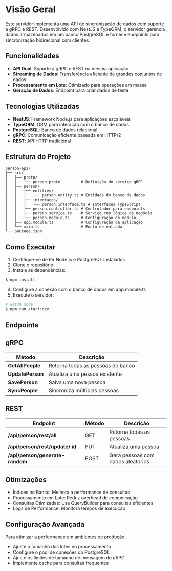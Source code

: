 # Visão Geral
Este servidor implementa uma API de sincronização de dados com suporte a gRPC e REST. Desenvolvido com NestJS e TypeORM, o servidor gerencia dados armazenados em um banco PostgreSQL e fornece endpoints para sincronização bidirecional com clientes.

## Funcionalidades
- **API Dual**: Suporte a gRPC e REST na mesma aplicação
- **Streaming de Dados**: Transferência eficiente de grandes conjuntos de dados
- **Processamento em Lote**: Otimizado para operações em massa
- **Geração de Dados**: Endpoint para criar dados de teste

## Tecnologias Utilizadas
- **NestJS**: Framework Node.js para aplicações escaláveis
- **TypeORM**: ORM para interação com o banco de dados
- **PostgreSQL**: Banco de dados relacional
- **gRPC**: Comunicação eficiente baseada em HTTP/2
- **REST**: API HTTP tradicional

## Estrutura do Projeto
```
person-api/
├── src/
│   ├── proto/
│   │   └── person.proto         # Definição do serviço gRPC
│   ├── person/
│   │   ├── entities/
│   │   │   └── person.entity.ts # Entidade do banco de dados
│   │   ├── interfaces/
│   │   │   └── person.interface.ts # Interfaces TypeScript
│   │   ├── person.controller.ts # Controlador para endpoints
│   │   ├── person.service.ts    # Serviço com lógica de negócio
│   │   └── person.module.ts     # Configuração do módulo
│   ├── app.module.ts            # Configuração da aplicação
│   └── main.ts                  # Ponto de entrada
└── package.json
```

## Como Executar
1. Certifique-se de ter Node.js e PostgreSQL instalados
2. Clone o repositório
3. Instale as dependências:
```bash
$ npm install
```
4. Configure a conexão com o banco de dados em app.module.ts
5. Execute o servidor:
```bash
# watch mode
$ npm run start:dev
```

## Endpoints
## gRPC
|Método	| Descrição|
|-------|----------|
|**GetAllPeople**|	Retorna todas as pessoas do banco|
|**UpdatePerson**|	Atualiza uma pessoa existente|
|**SavePerson**|	Salva uma nova pessoa|
|**SyncPeople**|	Sincroniza múltiplas pessoas|

## REST
|Endpoint |	Método |	Descrição |
|---------|--------|------------|
|**/api/person/rest/all**|	GET|	Retorna todas as pessoas|
|**/api/person/rest/update/:id**|	PUT|	Atualiza uma pessoa|
|**/api/person/generate-random**|	POST|	Gera pessoas com dados aleatórios|

## Otimizações
- Índices no Banco: Melhora a performance de consultas
- Processamento em Lote: Reduz overhead de comunicação
- Consultas Otimizadas: Usa QueryBuilder para consultas eficientes
- Logs de Performance: Monitora tempos de execução

 ## Configuração Avançada
Para otimizar a performance em ambientes de produção:
- Ajuste o tamanho dos lotes no processamento
- Configure o pool de conexões do PostgreSQL
- Ajuste os limites de tamanho de mensagem do gRPC
- Implemente cache para consultas frequentes
